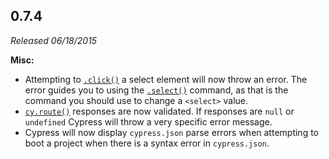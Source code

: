 ## 0.7.4

_Released 06/18/2015_

**Misc:**

- Attempting to [`.click()`](/api/commands/click) a select element will now throw an error. The error guides you to using the [`.select()`](/api/commands/select) command, as that is the command you should use to change a `<select>` value.
- [`cy.route()`](/api/commands/route) responses are now validated. If responses are `null` or `undefined` Cypress will throw a very specific error message.
- Cypress will now display `cypress.json` parse errors when attempting to boot a project when there is a syntax error in `cypress.json`.
